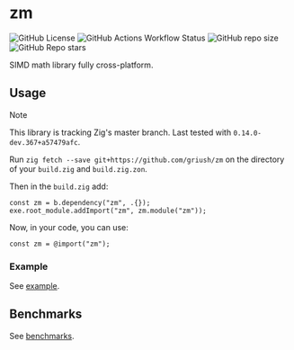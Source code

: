 # zm
![GitHub License](https://img.shields.io/github/license/griush/zm?style=for-the-badge)
![GitHub Actions Workflow Status](https://img.shields.io/github/actions/workflow/status/griush/zm/.github%2Fworkflows%2Fci.yaml?branch=master&style=for-the-badge)
![GitHub repo size](https://img.shields.io/github/repo-size/griush/zm?style=for-the-badge&logo=github)
![GitHub Repo stars](https://img.shields.io/github/stars/griush/zm?style=for-the-badge&logo=github&color=gold)

SIMD math library fully cross-platform.

## Usage
> [!NOTE]
> This library is tracking Zig's master branch. Last tested with `0.14.0-dev.367+a57479afc`.

Run `zig fetch --save git+https://github.com/griush/zm` on the directory of your `build.zig` and `build.zig.zon`.

Then in the `build.zig` add:
```zig
const zm = b.dependency("zm", .{});
exe.root_module.addImport("zm", zm.module("zm"));
```
Now, in your code, you can use:
```zig
const zm = @import("zm");
```

### Example
See [example](/example/).

## Benchmarks
See [benchmarks](/src/benchmark.zig).
